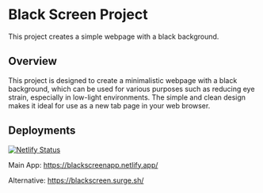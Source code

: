 # Black Screen Project

This project creates a simple webpage with a black background.

## Overview

This project is designed to create a minimalistic webpage with a black background, which can be used for various purposes such as reducing eye strain, especially in low-light environments. The simple and clean design makes it ideal for use as a new tab page in your web browser.

## Deployments
[![Netlify Status](https://api.netlify.com/api/v1/badges/4b6959f4-6c3d-4a75-b7bc-c451eac99ba5/deploy-status)](https://app.netlify.com/sites/blackscreenapp/deploys)

Main App: https://blackscreenapp.netlify.app/

Alternative: https://blackscreen.surge.sh/
